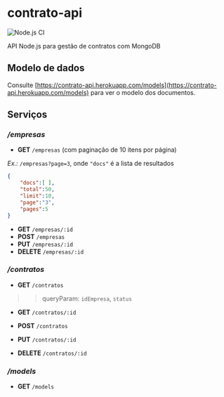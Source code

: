 # contrato-api

![Node.js CI](https://github.com/mauriciocordeiro/contrato-api/workflows/Node.js%20CI/badge.svg)

API Node.js para gestão de contratos com MongoDB

## Modelo de dados

Consulte [https://contrato-api.herokuapp.com/models](https://contrato-api.herokuapp.com/models) para ver o modelo dos documentos.

## Serviços

### _/empresas_

* **GET** `/empresas` (com paginação de 10 itens por página)

_Ex.:_ `/empresas?page=3`, onde `"docs"` é a lista de resultados
```json
{
    "docs":[ ],
    "total":50,
    "limit":10,
    "page":"3",
    "pages":5
}
```

* **GET** `/empresas/:id`
* **POST** `/empresas`
* **PUT** `/empresas/:id`
* **DELETE** `/empresas/:id`

### _/contratos_

* **GET** `/contratos`
> > queryParam: `idEmpresa`, `status`

* **GET** `/contratos/:id`

* **POST** `/contratos`

* **PUT** `/contratos/:id`

* **DELETE** `/contratos/:id`

### _/models_

* **GET** `/models`
